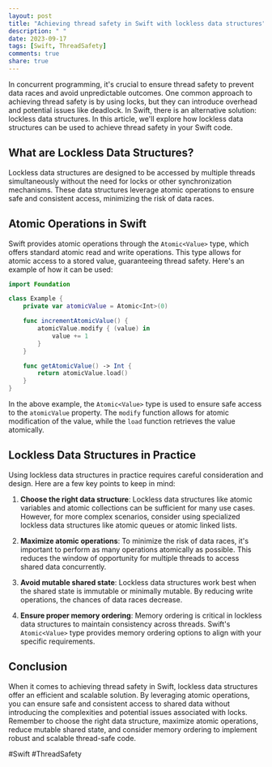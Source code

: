 ```yaml
---
layout: post
title: "Achieving thread safety in Swift with lockless data structures"
description: " "
date: 2023-09-17
tags: [Swift, ThreadSafety]
comments: true
share: true
---
```


In concurrent programming, it's crucial to ensure thread safety to prevent data races and avoid unpredictable outcomes. One common approach to achieving thread safety is by using locks, but they can introduce overhead and potential issues like deadlock. In Swift, there is an alternative solution: lockless data structures. In this article, we'll explore how lockless data structures can be used to achieve thread safety in your Swift code.

## What are Lockless Data Structures?
Lockless data structures are designed to be accessed by multiple threads simultaneously without the need for locks or other synchronization mechanisms. These data structures leverage atomic operations to ensure safe and consistent access, minimizing the risk of data races.

## Atomic Operations in Swift
Swift provides atomic operations through the `Atomic<Value>` type, which offers standard atomic read and write operations. This type allows for atomic access to a stored value, guaranteeing thread safety. Here's an example of how it can be used:

```swift
import Foundation

class Example {
    private var atomicValue = Atomic<Int>(0)

    func incrementAtomicValue() {
        atomicValue.modify { (value) in
            value += 1
        }
    }

    func getAtomicValue() -> Int {
        return atomicValue.load()
    }
}
```

In the above example, the `Atomic<Value>` type is used to ensure safe access to the `atomicValue` property. The `modify` function allows for atomic modification of the value, while the `load` function retrieves the value atomically.

## Lockless Data Structures in Practice
Using lockless data structures in practice requires careful consideration and design. Here are a few key points to keep in mind:

1. **Choose the right data structure**: Lockless data structures like atomic variables and atomic collections can be sufficient for many use cases. However, for more complex scenarios, consider using specialized lockless data structures like atomic queues or atomic linked lists.

2. **Maximize atomic operations**: To minimize the risk of data races, it's important to perform as many operations atomically as possible. This reduces the window of opportunity for multiple threads to access shared data concurrently.

3. **Avoid mutable shared state**: Lockless data structures work best when the shared state is immutable or minimally mutable. By reducing write operations, the chances of data races decrease.

4. **Ensure proper memory ordering**: Memory ordering is critical in lockless data structures to maintain consistency across threads. Swift's `Atomic<Value>` type provides memory ordering options to align with your specific requirements.

## Conclusion
When it comes to achieving thread safety in Swift, lockless data structures offer an efficient and scalable solution. By leveraging atomic operations, you can ensure safe and consistent access to shared data without introducing the complexities and potential issues associated with locks. Remember to choose the right data structure, maximize atomic operations, reduce mutable shared state, and consider memory ordering to implement robust and scalable thread-safe code.

#Swift #ThreadSafety